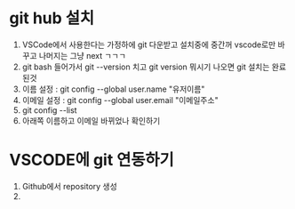 # git hub 설치
1. VSCode에서 사용한다는 가정하에 git 다운받고 설치중에 중간꺼 vscode로만 바꾸고 나머지는 그냥 next ㄱㄱㄱ
2. git bash 들어가서 git --version 치고 git version 뭐시기 나오면 git 설치는 완료된것
3. 이름 설정 : git config --global user.name "유저이름"
3. 이메일 설정 : git config --global user.email "이메일주소"
4. git config --list
5. 아래쪽 이름하고 이메일 바뀌었나 확인하기


# VSCODE에 git 연동하기
1. Github에서 repository 생성
2.
